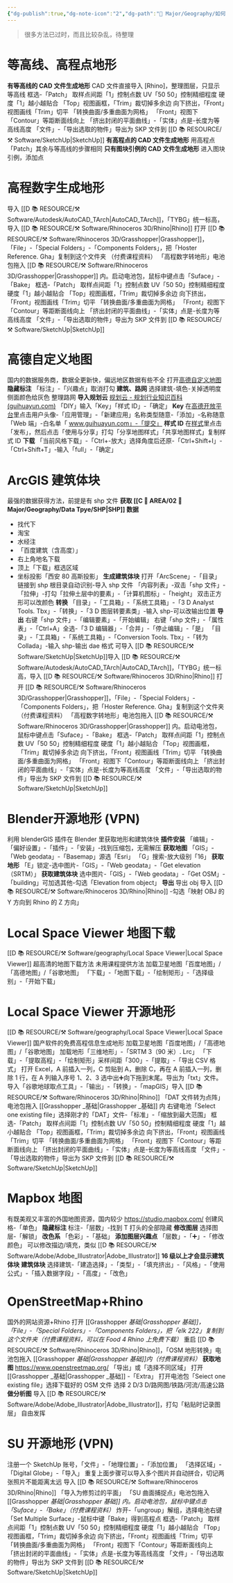 ```yaml
---
{"dg-publish":true,"dg-note-icon":"2","dg-path":"🌳 Major/Geography/如何获取地形.md","permalink":"/🌳 Major/Geography/如何获取地形/","dgPassFrontmatter":true,"noteIcon":"2","created":"2024-11-03T17:43:01.746+08:00","updated":"2024-11-05T23:48:17.109+08:00"}
---
```


>很多方法已过时，而且比较杂乱，待整理
# 等高线、高程点地形
**有等高线的 CAD 文件生成地形**
CAD 文件直接导入 [Rhino]，整理图层，只显示等高线
框选-「Patch」
取样点间距「1」控制点数
UV「50 50」控制精细程度
硬度「1」越小越贴合
「Top」视图画框，「Trim」裁切掉多余边
向下挤出，「Front」视图画线「Trim」切平
「转换曲面/多重曲面为网格」
「Front」视图下「Contour」等距断面线向上
「挤出封闭的平面曲线」-「实体」点是-长度为等高线高度
「文件」-「导出选取的物件」导出为 SKP 文件到 [[D 📚 RESOURCE/⚒️ Software/SketchUp\|SketchUp]]
**有高程点的 CAD 文件生成地形**
用高程点「Patch」其余与等高线的步骤相同
**只有图块引例的 CAD 文件生成地形**
进入图块引例，添加点
# 高程数字生成地形
导入 [[D 📚 RESOURCE/⚒️ Software/Autodesk/AutoCAD_TArch\|AutoCAD_TArch]]，「TYBG」统一标高，导入 [[D 📚 RESOURCE/⚒️ Software/Rhinoceros 3D/Rhino\|Rhino]]
打开 [[D 📚 RESOURCE/⚒️ Software/Rhinoceros 3D/Grasshopper\|Grasshopper]]，「File」-「Special Folders」-「Components Folders」，把「Hoster Reference. Gha」复制到这个文件夹 （付费课程资料）
「高程数字转地形」电池包拖入 [[D 📚 RESOURCE/⚒️ Software/Rhinoceros 3D/Grasshopper\|Grasshopper]] 内。启动电池包，鼠标中键点击「Suface」-「Bake」
框选-「Patch」
取样点间距「1」控制点数
UV「50 50」控制精细程度
硬度「1」越小越贴合
「Top」视图画框，「Trim」裁切掉多余边
向下挤出，「Front」视图画线「Trim」切平
「转换曲面/多重曲面为网格」
「Front」视图下「Contour」等距断面线向上
「挤出封闭的平面曲线」-「实体」点是-长度为等高线高度
「文件」-「导出选取的物件」导出为 SKP 文件到 [[D 📚 RESOURCE/⚒️ Software/SketchUp\|SketchUp]]
# 高德自定义地图
国内的数据服务商，数据全更新快，偏远地区数据有些不全
打开[高德自定义地图](https://lbs.amap.com/dev/mapstyle/index)
**隐藏标注**
「标注」-「兴趣点」取消打勾
**建筑、路网**
选择建筑-填色-关掉透明度
侧面颜色给灰色
整理路网
**导入规划云**
[规划云 - 规划行业知识百科 (guihuayun.com)](http://guihuayun.com/)
「DIY」输入「Key」「样式 ID」-「确定」
**Key**
在[高德开放平台](https://lbs.amap.com/)里点击用户头像-「应用管理」-「新建应用」名称类型随意-「添加」-名称随意「Web 端」-白名单「 www.guihuayun.com」-「提交」
**样式 ID**
在[样式](https://lbs.amap.com/dev/mapstyle/index)里点击「发布」，然后点击「使用与分享」打勾「分享地图样式」「共享地图样式」复制样式 ID
**下载**
「当前风格下载」-「Ctrl+-放大」选择角度后还原-「Ctrl+Shift+I」-「Ctrl+Shift+T」-输入「full」-「确定」
# ArcGIS 建筑体块
最强的数据获得方法，前提是有 shp 文件
**获取 [[C 📔 AREA/02 🌳 Major/Geography/Data Tpye/SHP\|SHP]] 数据**
-   找代下
-   淘宝
-   水经注
-   「百度建筑（含高度）」
-   右上角地名下载
-   顶上「下载」框选区域
-   坐标投影「西安 80 高斯投影」
**生成建筑体块**
打开「ArcScene」-「目录」链接到 shp 根目录自动识别-导入 shp 文件
「内容列表」-双击「shp 文件」-「拉伸」-打勾「拉伸土层中的要素」-「计算机图标」-「height」
双击正方形可以改颜色
**转换**
「目录」-「工具箱」-「系统工具箱」-「3 D Analyst Tools. Tbx」-「转换」-「3 D 图层转要素类」-输入 shp-可以改输出位置
**导出**
右键「shp 文件」-「编辑要素」-「开始编辑」
右键「shp 文件」-「属性表」-「Ctrl+A」全选-「3 D 编辑器」-「合并」-「停止编辑」-「是」
「目录」-「工具箱」-「系统工具箱」-「Conversion Tools. Tbx」-「转为 Collada」-输入 shp-输出 dae 格式
可导入 [[D 📚 RESOURCE/⚒️ Software/SketchUp\|SketchUp]]导入 [[D 📚 RESOURCE/⚒️ Software/Autodesk/AutoCAD_TArch\|AutoCAD_TArch]]，「TYBG」统一标高，导入 [[D 📚 RESOURCE/⚒️ Software/Rhinoceros 3D/Rhino\|Rhino]]
打开 [[D 📚 RESOURCE/⚒️ Software/Rhinoceros 3D/Grasshopper\|Grasshopper]]，「File」-「Special Folders」-「Components Folders」，把「Hoster Reference. Gha」复制到这个文件夹 （付费课程资料）
「高程数字转地形」电池包拖入 [[D 📚 RESOURCE/⚒️ Software/Rhinoceros 3D/Grasshopper\|Grasshopper]] 内。启动电池包，鼠标中键点击「Suface」-「Bake」
框选-「Patch」
取样点间距「1」控制点数
UV「50 50」控制精细程度
硬度「1」越小越贴合
「Top」视图画框，「Trim」裁切掉多余边
向下挤出，「Front」视图画线「Trim」切平
「转换曲面/多重曲面为网格」
「Front」视图下「Contour」等距断面线向上
「挤出封闭的平面曲线」-「实体」点是-长度为等高线高度
「文件」-「导出选取的物件」导出为 SKP 文件到 [[D 📚 RESOURCE/⚒️ Software/SketchUp\|SketchUp]]
# Blender开源地形 (VPN)
利用 blenderGIS 插件在 Blender 里获取地形和建筑体快
**插件安装**
「编辑」-「偏好设置」-「插件」-「安装」-找到压缩包，无需解压
**获取地图**
「GIS」-「Web geodata」-「Basemap」源选「Esri」
「G」搜索-放大级别「16」
**获取地形**
「E」锁定-选中图片-「GIS」-「Web geodata」-「Get elevation（SRTM）」
**获取建筑体块**
选中图片-「GIS」-「Web geodata」-「Get OSM」-「building」可加选其他-勾选「Elevation from object」
**导出**
导出 obj 导入 [[D 📚 RESOURCE/⚒️ Software/Rhinoceros 3D/Rhino\|Rhino]] -勾选「映射 OBJ 的 Y 方向到 Rhino 的 Z 方向」
# Local Space Viewer 地图下载
[[D 📚 RESOURCE/⚒️ Software/geography/Local Space Viewer\|Local Space Viewer]]
超高清的地图下载方法
未用课程提供方法
加载卫星地图「百度地图」/「高德地图」/「谷歌地图」
「下载」-「地图下载」-「绘制矩形」-「选择级别」-「开始下载」
# Local Space Viewer 开源地形
[[D 📚 RESOURCE/⚒️ Software/geography/Local Space Viewer\|Local Space Viewer]]
国产软件的免费高程信息生成地形
加载卫星地图「百度地图」/「高德地图」/「谷歌地图」
加载地形「三维地形」-「SRTM 3（90 米）. Lrc」
「下载」-「提取高程」-「绘制矩形」采样间距「300」-「提取」-「导出 CSV 格式」
打开 Excel，A 前插入一列，C 剪贴到 A，删除 C，再在 A 前插入一列，删除 1 行，在 A 列输入序号 1、2、3 选中出➕向下拖到末尾。导出为「txt」文件。
导入「谷歌地球取点工具」-「输出」-「转换」-「mapGIS」导入 [[D 📚 RESOURCE/⚒️ Software/Rhinoceros 3D/Rhino\|Rhino]]
「DAT 文件转为点阵」电池包拖入 [[Grasshopper _基础\|Grasshopper _基础]] 内
右键电池「Select one existing file」选择刚才的「DAT」文件-「标准」-「缩放到最大范围」
框选-「Patch」
取样点间距「1」控制点数
UV「50 50」控制精细程度
硬度「1」越小越贴合
「Top」视图画框，「Trim」裁切掉多余边
向下挤出，「Front」视图画线「Trim」切平
「转换曲面/多重曲面为网格」
「Front」视图下「Contour」等距断面线向上
「挤出封闭的平面曲线」-「实体」点是-长度为等高线高度
「文件」-「导出选取的物件」导出为 SKP 文件到 [[D 📚 RESOURCE/⚒️ Software/SketchUp\|SketchUp]]
# Mapbox 地图
有既美观又丰富的外国地图资源，国内较少
https://studio.mapbox.com/
创建风格-「单色」
**隐藏标注**
标注-「层数」-找到 T 打头的全部隐藏
**修改图层**
选择图层-「解锁」
**改色系**
「色彩」-「基础」
**添加图层兴趣点**
「层数」-「➕」-「修改颜色」
可以修改描边/填充，类似 [[D 📚 RESOURCE/⚒️ Software/Adobe/Adobe_Illustrator\|Adobe_Illustrator]]
**16 级以上才会显示建筑体块**
**建筑体块**
选择建筑-「建造选择」-「类型」-「填充挤出」-「风格」-「使用公式」-「插入数据字段」-「高度」-「改色」
# OpenStreetMap+Rhino
国外的网站资源+Rhino
打开 [[Grasshopper _基础\|Grasshopper _基础]]，「File」-「Special Folders」-「Components Folders」，把「elk 222」复制到这个文件夹_（付费课程资料，可以在 Food 4 Rhino 上免费下载）_
重启 [[D 📚 RESOURCE/⚒️ Software/Rhinoceros 3D/Rhino\|Rhino]]，「OSM 地形转换」电池包拖入 [[Grasshopper _基础\|Grasshopper _基础]]内_（付费课程资料）_
**获取地图**
https://www.openstreetmap.org/
「导出」或「选择不同区域」
打开 [[Grasshopper _基础\|Grasshopper _基础]] -「Extra」
打开电池包「Seiect one existing file」选择下载好的 OSM 文件
选择 2 D/3 D/路网图/铁路/河流/高速公路
**做分析图**
导入 [[D 📚 RESOURCE/⚒️ Software/Adobe/Adobe_Illustrator\|Adobe_Illustrator]]，打勾「粘贴时记录图层」
自由发挥
# SU 开源地形 (VPN)
注册一个 SketchUp 账号，「文件」-「地理位置」-「添加位置」
「选择区域」-「Digital Globe」-「导入」
重复上面步骤可以导入多个图片并自动拼合，切记两张照片不能距离太远
导入 [[D 📚 RESOURCE/⚒️ Software/Rhinoceros 3D/Rhino\|Rhino]] 「导入为修剪过的平面」
「SU 曲面捕捉点」电池包拖入 [[Grasshopper _基础\|Grasshopper _基础]] 内。启动电池包，鼠标中键点击「Suface」-「Bake」_（付费课程资料）_
炸开-「ungroup」解组，选择电池右键「Set Multiple Surface」-鼠标中键「Bake」得到高程点
框选-「Patch」
取样点间距「1」控制点数
UV「50 50」控制精细程度
硬度「1」越小越贴合
「Top」视图画框，「Trim」裁切掉多余边
向下挤出，「Front」视图画线「Trim」切平
「转换曲面/多重曲面为网格」
「Front」视图下「Contour」等距断面线向上
「挤出封闭的平面曲线」-「实体」点是-长度为等高线高度
「文件」-「导出选取的物件」导出为 SKP 文件到 [[D 📚 RESOURCE/⚒️ Software/SketchUp\|SketchUp]]